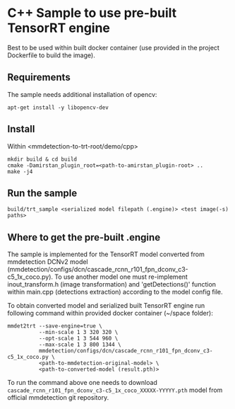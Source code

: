 # C++ Sample to use pre-built TensorRT engine

Best to be used within built docker container (use provided in the project Dockerfile to build the image).

## Requirements
The sample needs additional installation of opencv:

```
apt-get install -y libopencv-dev
```

## Install

Within <mmdetection-to-trt-root/demo/cpp>

```
mkdir build & cd build
cmake -Damirstan_plugin_root=<path-to-amirstan_plugin-root> ..
make -j4
```

## Run the sample

```
build/trt_sample <serialized model filepath (.engine)> <test image(-s) paths>
```

## Where to get the pre-built .engine

The sample is implemented for the TensorRT model converted from mmdetection DCNv2 model (mmdetection/configs/dcn/cascade_rcnn_r101_fpn_dconv_c3-c5_1x_coco.py). To use another model one must re-implement inout_transform.h (image transformation) and 'getDetections()' function within main.cpp (detections extraction) according to the model config file.

To obtain converted model and serialized built TensorRT engine run following command within provided docker container (~/space folder):

```
mmdet2trt --save-engine=true \
          --min-scale 1 3 320 320 \
          --opt-scale 1 3 544 960 \
          --max-scale 1 3 800 1344 \
          mmdetection/configs/dcn/cascade_rcnn_r101_fpn_dconv_c3-c5_1x_coco.py \
          <path-to-mmdetection-original-model> \
          <path-to-converted-model (result.pth)>
```

To run the command above one needs to download `cascade_rcnn_r101_fpn_dconv_c3-c5_1x_coco_XXXXX-YYYYY.pth` model from official mmdetection git repository.
